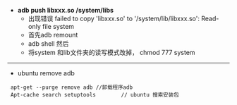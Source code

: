 
* **adb push libxxx.so /system/libs**  
	- 出现错误 failed to copy 'libxxx.so' to '/system/lib/libxxx.so': Read-only file system
	- 首先adb remount
	- adb shell 然后
	- 将system 和lib文件夹的读写模式改掉， chmod 777 system
********

- ubuntu remove adb 
```
 apt-get --purge remove adb //卸载程序adb
 Apt-cache search setuptools		// ubuntu 搜索安装包
```
